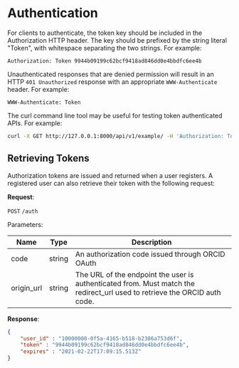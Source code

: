 # Authentication
For clients to authenticate, the token key should be included in the Authorization HTTP header. The key should be prefixed by the string literal "Token", with whitespace separating the two strings. For example:

```
Authorization: Token 9944b09199c62bcf9418ad846dd0e4bbdfc6ee4b
```

Unauthenticated responses that are denied permission will result in an HTTP `401 Unauthorized` response with an appropriate `WWW-Authenticate` header. For example:

```
WWW-Authenticate: Token
```

The curl command line tool may be useful for testing token authenticated APIs. For example:

```bash
curl -X GET http://127.0.0.1:8000/api/v1/example/ -H 'Authorization: Token 9944b09199c62bcf9418ad846dd0e4bbdfc6ee4b'
```

## Retrieving Tokens
Authorization tokens are issued and returned when a user registers. A registered user can also retrieve their token with the following request:

**Request**:

`POST` `/auth`

Parameters:

Name       | Type   | Description
-----------|--------|---
code       | string | An authorization code issued through ORCID OAuth
origin_url | string | The URL of the endpoint the user is authenticated from. Must match the redirect_url used to retrieve the ORCID auth code.

**Response**:
```json
{
    "user_id" : "10000000-0f5a-4165-b518-b2386a753d6f",
    "token" : "9944b09199c62bcf9418ad846dd0e4bbdfc6ee4b",
    "expires" : "2021-02-22T17:09:15.513Z"
}
```
